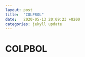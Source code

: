 ```yaml
---
layout: post
title:  "COLPBOL"
date:   2020-05-13 20:09:23 +0200
categories: jekyll update
---
```


# COLPBOL
